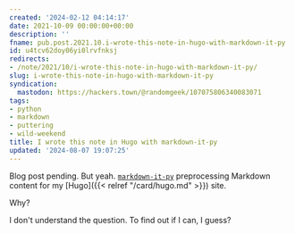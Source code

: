 ```yaml
---
created: '2024-02-12 04:14:17'
date: 2021-10-09 00:00:00+00:00
description: ''
fname: pub.post.2021.10.i-wrote-this-note-in-hugo-with-markdown-it-py
id: u4tcv62doy06yi0lrvfnksj
redirects:
- /note/2021/10/i-wrote-this-note-in-hugo-with-markdown-it-py/
slug: i-wrote-this-note-in-hugo-with-markdown-it-py
syndication:
  mastodon: https://hackers.town/@randomgeek/107075806340083071
tags:
- python
- markdown
- puttering
- wild-weekend
title: I wrote this note in Hugo with markdown-it-py
updated: '2024-08-07 19:07:25'
---
```


Blog post pending. But yeah. [`markdown-it-py`](https://markdown-it-py.readthedocs.io/en/latest/index.html) preprocessing Markdown content for my [Hugo]({{< relref "/card/hugo.md" >}}) site.

Why?

I don't understand the question. To find out if I can, I guess?